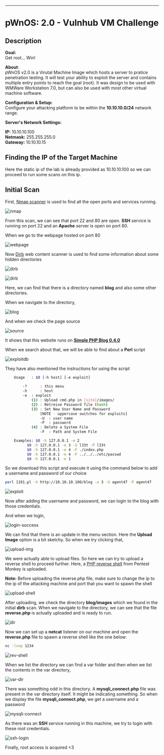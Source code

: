 
---
# pWnOS: 2.0 - Vulnhub VM Challenge

## Description
**Goal:** <br>
Get root... Win! <br>

**About**: <br>
pWnOS v2.0 is a Virutal Machine Image which hosts a server to pratice penetration testing. It will test your ability to exploit the server and contains multiple entry points to reach the goal (root). It was design to be used with WMWare Workstation 7.0, but can also be used with most other virtual machine software.

**Configuration & Setup:** <br>
Configure your attacking platform to be within the **10.10.10.0/24** network range. <br>

**Server's Network Settings:** <br>

**IP:** 10.10.10.100
<br>
**Netmask:** 255.255.255.0
<br>
**Gateway:** 10.10.10.15
<br>

## Finding the IP of the Target Machine

Here the static ip of the lab is already provided as 10.10.10.100 so we can proceed to run
some scans on this ip.

## Initial Scan 

First, [Nmap scanner](https://github.com/nmap/nmap) is used to find all the open ports and services running. 

![nmap](images/0.png)

From this scan, we can see that port 22 and 80 are open. **SSH** service is running on port 22
and an **Apache** server is open on port 80. 
<br>

When we go to the webpage hosted on port 80

![webpage](images/1.png)

Now [Dirb](https://github.com/v0re/dirb) web content scanner is used to find some information about some hidden directories

![dirb](images/2.png)
<br>

![dirb](images/3.png)

Here, we can find that there is a directory named **blog** and also some other directories.

When we navigate to the directory,

![blog](images/4.png)

And when we check the page source

![source](images/5.png)

It shows that this website runs on [**Simple PHP Blog 0.4.0**](https://www.exploit-db.com/exploits/1191) 
<br>

When we search about that, we will be able to find about a **Perl** script

![exploitdb](images/6.png)

They have also mentioned the instructions for using the script

```bash
	Usage	: $0 [-h host] [-e exploit]
	
		-?      : this menu
		-h      : host
		-e	: exploit
			(1)	: Upload cmd.php in [site]/images/
			(2)	: Retreive Password file (hash)
			(3)	: Set New User Name and Password
				[NOTE - uppercase switches for exploits]
				-U	: user name
				-P	: password
			(4)	: Delete a System File
				-F	: Path and System File 

	Examples: $0 -h 127.0.0.1 -e 2
		  $0 -h 127.0.0.1 -e 3 -U l33t -P l33t
		  $0 -h 127.0.0.1 -e 4 -F ./index.php
		  $0 -h 127.0.0.1 -e 4 -F ../../../etc/passwd
		  $0 -h 127.0.0.1 -e 1
```

So we download this script and execute it using the command below to add a username and password of our choice

```bash
perl 1191.pl -h http://10.10.10.100/blog -e 3 -U agent47 -P agent47
```

![exploit](images/7.png)

Now after adding the username and password, we can login to the blog with those credentials.

And when we login,

![login-success](images/8.png)

We can find that there is an update in the menu section. Here the **Upload Image** option is a bit
sketchy. So when we try clicking that,

![upload-img](images/9.png)

We were actually able to upload files. So here we can try to upload a reverse shell to proceed
further. Here, a [PHP reverse shell](http://pentestmonkey.net/tools/web-shells/php-reverse-shell) from Pentest Monkey is uploaded.

**Note:** Before uploading the reverse.php file, make sure to change the ip to the ip of the
attacking machine and port that you want to spawn the shell

![upload-shell](images/10.png)

After uploading, we check the directory **blog/images** which we found in the initial **dirb** scan. 
When we navigate to the directory, we can see that the file **reverse.php** is actually uploaded and is ready to run.

![dir](images/11.png)

Now we can set up a **netcat** listener on our machine and open the **reverse.php** file to spawn a reverse shell
like the one below:

```bash
nc -lvnp 1234
```

![rev-shell](images/12.png)

When we list the directory we can find a var folder and then when we list the contents in the
var directory,

![var-dir](images/13.png)

There was something odd in this directory. A **mysqli_connect.php** file was present in the var directory itself. It might be indicating something. 
So when we display the file **mysqli_connect.php**, we get a username and a password

![mysqli-connect](images/14.png)

As there was an **SSH** service running in this machine, we try to login with these root credentials.

![ssh-login](images/15.png)

Finally, root access is acquired <3


